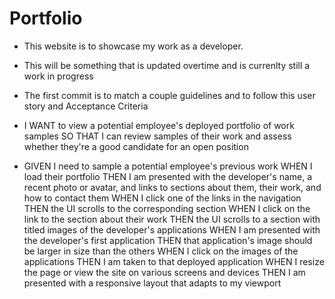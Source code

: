 # Portfolio
* This website is to showcase my work as a developer.
* This will be something that is updated overtime and is currenlty still a work in progress
* The first commit is to match a couple guidelines and to follow this user story and Acceptance Criteria

* I WANT to view a potential employee's deployed portfolio of work samples
SO THAT I can review samples of their work and assess whether they're a good candidate for an open position
* GIVEN I need to sample a potential employee's previous work
WHEN I load their portfolio
THEN I am presented with the developer's name, a recent photo or avatar, and links to sections about them, their work, and how to contact them
WHEN I click one of the links in the navigation
THEN the UI scrolls to the corresponding section
WHEN I click on the link to the section about their work
THEN the UI scrolls to a section with titled images of the developer's applications
WHEN I am presented with the developer's first application
THEN that application's image should be larger in size than the others
WHEN I click on the images of the applications
THEN I am taken to that deployed application
WHEN I resize the page or view the site on various screens and devices
THEN I am presented with a responsive layout that adapts to my viewport
